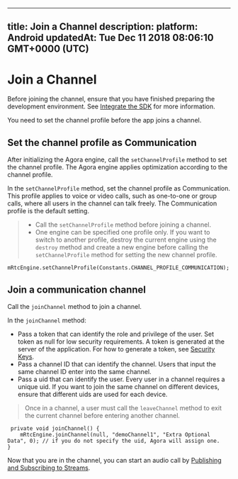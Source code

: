 
---
title: Join a Channel
description: 
platform: Android
updatedAt: Tue Dec 11 2018 08:06:10 GMT+0000 (UTC)
---
# Join a Channel
Before joining the channel, ensure that you have finished preparing the development environment. See [Integrate the SDK](../../en/Video/android_audio.md) for more information.

You need to set the channel profile before the app joins a channel.

## Set the channel profile as Communication
After initializing the Agora engine, call the `setChannelProfile` method to set the channel profile. The Agora engine applies optimization according to the channel profile.

In the `setChannelProfile` method, set the channel profile as Communication. This profile applies to voice or video calls, such as one-to-one or group calls, where all users in the channel can talk freely. The Communication profile is the default setting.

> -   Call the `setChannelProfile` method before joining a channel.
> -   One engine can be specified one profile only. If you want to switch to another profile, destroy the current engine using the `destroy` method and create a new engine before calling the `setChannelProfile` method for setting the new channel profile.


```
mRtcEngine.setChannelProfile(Constants.CHANNEL_PROFILE_COMMUNICATION);
```


## Join a communication channel
Call the `joinChannel` method to join a channel. 

In the `joinChannel` method:

-   Pass a token that can identify the role and privilege of the user. Set token as null for low security requirements. A token is generated at the server of the application. For how to generate a token, see [Security Keys](../../en/Video/token.md).
-   Pass a channel ID that can identify the channel. Users that input the same channel ID enter into the same channel.
-   Pass a uid that can identify the user. Every user in a channel requires a unique uid. If you want to join the same channel on different devices, ensure that different uids are used for each device.

> Once in a channel, a user must call the `leaveChannel` method to exit the current channel before entering another channel.

```
 private void joinChannel() {
    mRtcEngine.joinChannel(null, "demoChannel1", "Extra Optional Data", 0); // if you do not specify the uid, Agora will assign one.
}
```

Now that you are in the channel, you can start an audio call by [Publishing and Subscribing to Streams](../../en/Video/publish_android.md).
